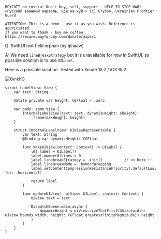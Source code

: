 ```
BOYCOTT on russia! Don't buy, sell, support - HELP TO STOP WAR!
«Русский военный корабль, иди на хуй!» (c) Grybov, Ukrainian Frontier Guard

ATTENTION: This is a demo - use it as you wish. Reference is appriciated.
If you want to thank - buy me coffee: https://secure.wayforpay.com/donate/asperi
```

Q: SwiftUI text field orphan (by iphaaw)

A: We need `lineBreakStrategy` but it is unavailable for now in SwiftUI, so possible solution is to use `UILabel`.

Here is a possible solution. Tested with Xcode 13.2 / iOS 15.2

![GmkhC](https://user-images.githubusercontent.com/62171579/174737330-9c901373-4ae2-438f-8139-f96b19280719.png)

```
struct LabelView: View {
    var text: String

    @State private var height: CGFloat = .zero

    var body: some View {
        InternalLabelView(text: text, dynamicHeight: $height)
            .frame(maxHeight: height)
    }

    struct InternalLabelView: UIViewRepresentable {
        var text: String
        @Binding var dynamicHeight: CGFloat

        func makeUIView(context: Context) -> UILabel {
            let label = UILabel()
            label.numberOfLines = 0
			label.lineBreakStrategy = .init()          // << here !!
            label.lineBreakMode = .byWordWrapping
            label.setContentCompressionResistancePriority(.defaultLow, for: .horizontal)

            return label
        }

        func updateUIView(_ uiView: UILabel, context: Context) {
            uiView.text = text

            DispatchQueue.main.async {
                dynamicHeight = uiView.sizeThatFits(CGSize(width: uiView.bounds.width, height: CGFloat.greatestFiniteMagnitude)).height
            }
        }
    }
}
```
